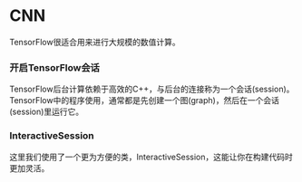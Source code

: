 # CNN

TensorFlow很适合用来进行大规模的数值计算。<br/>

### 开启TensorFlow会话

TensorFlow后台计算依赖于高效的C++，与后台的连接称为一个会话(session)。<br/>
TensorFlow中的程序使用，通常都是先创建一个图(graph)，然后在一个会话(session)里运行它。<br/>

### InteractiveSession
这里我们使用了一个更为方便的类，InteractiveSession，这能让你在构建代码时更加灵活。<br/>
